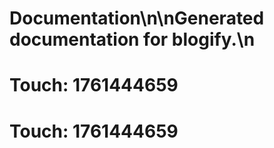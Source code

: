 # Documentation\n\nGenerated documentation for blogify.\n

# Touch: 1761444659

# Touch: 1761444659
